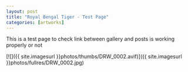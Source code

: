 ```yaml
---
layout: post
title: "Royal Bengal Tiger - Test Page"
categories: [artworks]
---
```


This is a test page to check link between gallery and posts is working properly
or not


[![]({{ site.imagesurl }}photos/thumbs/DRW_0002.avif)]({{ site.imagesurl }}photos/fullres/DRW_0002.jpg)

